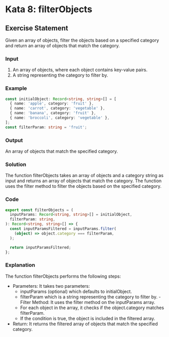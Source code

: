 # Kata 8: filterObjects

## Exercise Statement

Given an array of objects, filter the objects based on a specified category and return an array of objects that match the category.

### Input

1. An array of objects, where each object contains key-value pairs.
2. A string representing the category to filter by.

### Example

```typescript
const initialObject: Record<string, string>[] = [
  { name: 'apple', category: 'fruit' },
  { name: 'carrot', category: 'vegetable' },
  { name: 'banana', category: 'fruit' },
  { name: 'broccoli', category: 'vegetable' },
];
const filterParam: string = 'fruit';
```

### Output

An array of objects that match the specified category.

### Solution

The function filterObjects takes an array of objects and a category string as input and returns an array of objects that match the category. The function uses the filter method to filter the objects based on the specified category.

### Code

```typescript
export const filterObjects = (
  inputParams: Record<string, string>[] = initialObject,
  filterParam: string,
): Record<string, string>[] => {
  const inputParamsFiltered = inputParams.filter(
    (object) => object.category === filterParam,
  );

  return inputParamsFiltered;
};
```

### Explanation

The function filterObjects performs the following steps:

- Parameters: It takes two parameters:
  - inputParams (optional) which defaults to initialObject.
  - filterParam which is a string representing the category to filter by.
    -Filter Method: It uses the filter method on the inputParams array.
  - For each object in the array, it checks if the object.category matches filterParam.
  - If the condition is true, the object is included in the filtered array.
- Return: It returns the filtered array of objects that match the specified category.
